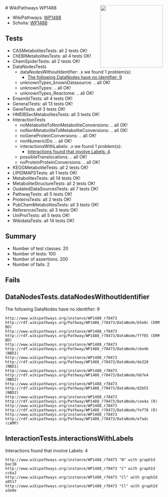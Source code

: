 <img style="float: right; width: 200px" src="https://upload.wikimedia.org/wikipedia/commons/thumb/8/83/Wplogo_with_text_500.png/640px-Wplogo_with_text_500.png" />
# WikiPathways WP1488

* WikiPathways: [WP1488](https://identifiers.org/wikipathways:WP1488)
* Scholia: [WP1488](https://scholia.toolforge.org/wikipathways/WP1488)
## Tests
* CASMetabolitesTests: all 2 tests OK!
* ChEBIMetabolitesTests: all 4 tests OK!
* ChemSpiderTests: all 2 tests OK!
* DataNodesTests
    * dataNodesWithoutIdentifier: .x we found 1 problem(s):
        * [The following DataNodes have no identifier: 9](#d2d32fa8)
    * unknownTypes_knownDatasource: .. all OK!
    * unknownTypes: .. all OK!
    * unknownTypes_Reactome: .. all OK!
* EnsemblTests: all 4 tests OK!
* GeneralTests: all 13 tests OK!
* GeneTests: all 3 tests OK!
* HMDBSecMetabolitesTests: all 3 tests OK!
* InteractionTests
    * noMetaboliteToNonMetaboliteConversions: .. all OK!
    * noNonMetaboliteToMetaboliteConversions: .. all OK!
    * noGeneProteinConversions: .. all OK!
    * nonNumericIDs: .. all OK!
    * interactionsWithLabels: .x we found 1 problem(s):
        * [Interactions found that involve Labels: 4](#630d267b)
    * possibleTranslocations: .. all OK!
    * noProteinProteinConversions: .. all OK!
* KEGGMetaboliteTests: all 2 tests OK!
* LIPIDMAPSTests: all 1 tests OK!
* MetabolitesTests: all 14 tests OK!
* MetaboliteStructureTests: all 2 tests OK!
* OudatedDataSourcesTests: all 7 tests OK!
* PathwayTests: all 5 tests OK!
* ProteinsTests: all 2 tests OK!
* PubChemMetabolitesTests: all 3 tests OK!
* ReferencesTests: all 3 tests OK!
* UniProtTests: all 5 tests OK!
* WikidataTests: all 14 tests OK!


## Summary

* Number of test classes: 20
* Number of tests: 100
* Number of assertions: 200
* Number of fails: 2

## Fails

<a name="d2d32fa8" />

## DataNodesTests.dataNodesWithoutIdentifier

The following DataNodes have no identifier: 9
```
http://www.wikipathways.org/instance/WP1488_r78473 http://rdf.wikipathways.org/Pathway/WP1488_r78473/DataNode/b5e8c (ERM BD)
http://www.wikipathways.org/instance/WP1488_r78473 http://rdf.wikipathways.org/Pathway/WP1488_r78473/DataNode/fff85 (ERM BD)
http://www.wikipathways.org/instance/WP1488_r78473 http://rdf.wikipathways.org/Pathway/WP1488_r78473/DataNode/cbe4b (NBD1)
http://www.wikipathways.org/instance/WP1488_r78473 http://rdf.wikipathways.org/Pathway/WP1488_r78473/DataNode/de328 (NBD1)
http://www.wikipathways.org/instance/WP1488_r78473 http://rdf.wikipathways.org/Pathway/WP1488_r78473/DataNode/bb7e4 (NBD2)
http://www.wikipathways.org/instance/WP1488_r78473 http://rdf.wikipathways.org/Pathway/WP1488_r78473/DataNode/d2b55 (NBD2)
http://www.wikipathways.org/instance/WP1488_r78473 http://rdf.wikipathways.org/Pathway/WP1488_r78473/DataNode/cee4a (R)
http://www.wikipathways.org/instance/WP1488_r78473 http://rdf.wikipathways.org/Pathway/WP1488_r78473/DataNode/fef78 (R)
http://www.wikipathways.org/instance/WP1488_r78473 http://rdf.wikipathways.org/Pathway/WP1488_r78473/DataNode/e7adc (cAMP)
```

<a name="630d267b" />

## InteractionTests.interactionsWithLabels

Interactions found that involve Labels: 4
```
http://www.wikipathways.org/instance/WP1488_r78473 "N" with graphId bac38
http://www.wikipathways.org/instance/WP1488_r78473 "C" with graphId cc6a2
http://www.wikipathways.org/instance/WP1488_r78473 "Cl" with graphId a8517
http://www.wikipathways.org/instance/WP1488_r78473 "Cl" with graphId a3e0e
```

